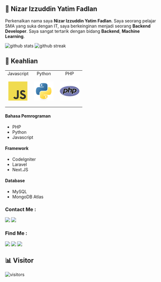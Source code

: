 <!--<h1 align="center">Selamat Datang di Profilku <img width="37" src="https://camo.githubusercontent.com/e8e7b06ecf583bc040eb60e44eb5b8e0ecc5421320a92929ce21522dbc34c891/68747470733a2f2f6d656469612e67697068792e636f6d2f6d656469612f6876524a434c467a6361737252346961377a2f67697068792e676966"></img></h1>-->

## 👦 Nizar Izzuddin Yatim Fadlan

Perkenalkan nama saya **Nizar Izzuddin Yatim Fadlan**. Saya seorang pelajar SMA yang suka dengan IT, saya berkeinginan menjadi seorang **Backend Developer**. Saya sangat tertarik dengan bidang **Backend**, **Machine Learning**.

![github stats](https://github-readme-stats.vercel.app/api?username=nizarfadlan&show_icons=true)
![github streak](https://github-readme-streak-stats.herokuapp.com/?user=nizarfadlan&hide_border=true)

## 🤖 Keahlian

<table>
  <tbody width="100%">
    <tr valign="top">
      <td width="32.5%" align="center" style="padding-bottom: 17px">
        <span>Javascript</span><br><br> 
        <img height="64px" src="https://raw.githubusercontent.com/devicons/devicon/master/icons/javascript/javascript-original.svg">
      </td>
      <td width="32.5%" align="center">
        <span>Python</span><br><br> 
        <img height="64px" src="https://raw.githubusercontent.com/devicons/devicon/master/icons/python/python-original.svg">
      </td>
      <td width="32.5%" align="center">
        <span>PHP</span><br><br> 
        <img height="64px" src="https://raw.githubusercontent.com/devicons/devicon/master/icons/php/php-original.svg">
      </td>
    </tr>
  </tbody>
</table>

#### Bahasa Pemrograman

- PHP
- Python
- Javascript

#### Framework

- CodeIgniter
- Laravel
- Next.JS 


#### Database

- MySQL
- MongoDB Atlas

### Contact Me :
<a href="mailto:fadlannizar5@gmail.com"><img src="https://img.shields.io/badge/-Gmail-c71610?style=flat&logo=Gmail&logoColor=white"/></a>
<a href="https://t.me/nizar_aja"><img src="https://img.shields.io/badge/-Telegram-0077B5?style=flat&logo=Telegram&logoColor=white"/></a>

### Find Me :
<a href="https://www.linkedin.com/in/nizariyf"><img src="https://img.shields.io/badge/-LinkedIn-0077B5?style=flat&logo=Linkedin&logoColor=white"/></a>
<a href="https://www.facebook.com/nfitec/"><img src="https://img.shields.io/badge/-Facebook-0077B5?style=flat&logo=Facebook&logoColor=white"/></a>
<a href="https://www.instagram.com/nizariyf_/"><img src="https://img.shields.io/badge/-Instagram-0077B5?style=flat&logo=Instagram&logoColor=white"/></a>

## 📊 Visitor

![visitors](https://visitor-badge.glitch.me/badge?page_id=nizarfadlan)
